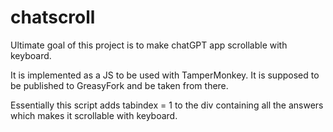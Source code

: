 # chatscroll

Ultimate goal of this project is to make chatGPT app scrollable with keyboard.

It is implemented as a JS to be used with TamperMonkey. 
It is supposed to be published to GreasyFork and be taken from there. 

Essentially this script adds tabindex = 1 to the div containing all the answers which makes it scrollable with keyboard. 
